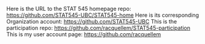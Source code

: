 Here is the URL to the STAT 545 homepage repo:
https://github.com/STAT545-UBC/STAT545-home
Here is its corresponding Organization account:
https://github.com/STAT545-UBC
This is the participation repo:
https://github.com/racquellem/STAT545-participation
This is my user account page:
https://github.com/racquellem
